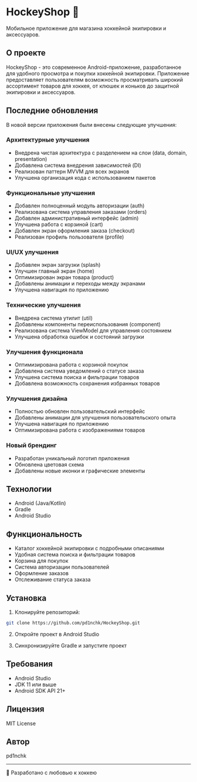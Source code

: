 # HockeyShop 🏒

Мобильное приложение для магазина хоккейной экипировки и аксессуаров.

## О проекте

HockeyShop - это современное Android-приложение, разработанное для удобного просмотра и покупки хоккейной экипировки. Приложение предоставляет пользователям возможность просматривать широкий ассортимент товаров для хоккея, от клюшек и коньков до защитной экипировки и аксессуаров.

## Последние обновления

В новой версии приложения были внесены следующие улучшения:

### Архитектурные улучшения
- Внедрена чистая архитектура с разделением на слои (data, domain, presentation)
- Добавлена система внедрения зависимостей (DI)
- Реализован паттерн MVVM для всех экранов
- Улучшена организация кода с использованием пакетов

### Функциональные улучшения
- Добавлен полноценный модуль авторизации (auth)
- Реализована система управления заказами (orders)
- Добавлен административный интерфейс (admin)
- Улучшена работа с корзиной (cart)
- Добавлен экран оформления заказа (checkout)
- Реализован профиль пользователя (profile)

### UI/UX улучшения
- Добавлен экран загрузки (splash)
- Улучшен главный экран (home)
- Оптимизирован экран товара (product)
- Добавлены анимации и переходы между экранами
- Улучшена навигация по приложению

### Технические улучшения
- Внедрена система утилит (util)
- Добавлены компоненты переиспользования (component)
- Реализована система ViewModel для управления состоянием
- Улучшена обработка ошибок и состояний загрузки

### Улучшения функционала
- Оптимизирована работа с корзиной покупок
- Добавлена система уведомлений о статусе заказа
- Улучшена система поиска и фильтрации товаров
- Добавлена возможность сохранения избранных товаров

### Улучшения дизайна
- Полностью обновлен пользовательский интерфейс
- Добавлены анимации для улучшения пользовательского опыта
- Улучшена навигация по приложению
- Оптимизирована работа с изображениями товаров

### Новый брендинг
- Разработан уникальный логотип приложения
- Обновлена цветовая схема
- Добавлены новые иконки и графические элементы

## Технологии

- Android (Java/Kotlin)
- Gradle
- Android Studio

## Функциональность

- Каталог хоккейной экипировки с подробными описаниями
- Удобная система поиска и фильтрации товаров
- Корзина для покупок
- Система авторизации пользователей
- Оформление заказов
- Отслеживание статуса заказа

## Установка

1. Клонируйте репозиторий:
```bash
git clone https://github.com/pd1nchk/HockeyShop.git
```

2. Откройте проект в Android Studio

3. Синхронизируйте Gradle и запустите проект

## Требования

- Android Studio
- JDK 11 или выше
- Android SDK API 21+

## Лицензия

MIT License

## Автор

pd1nchk

---
🏒 Разработано с любовью к хоккею

